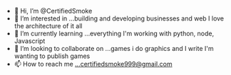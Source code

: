 - 👋 Hi, I’m @CertifiedSmoke
- 👀 I’m interested in ...building and developing businesses and web I love the architecture of it all
- 🌱 I’m currently learning ...everything I'm working with python, node, Javascript 
- 💞️ I’m looking to collaborate on ...games i do graphics and I write I'm wanting to publish games
- 📫 How to reach me ...certifiedsmoke999@gmail.com 

<!---
CertifiedSmoke/CertifiedSmoke is a ✨ special ✨ repository because its `README.md` (this file) appears on your GitHub profile.
You can click the Preview link to take a look at your changes.
--->
